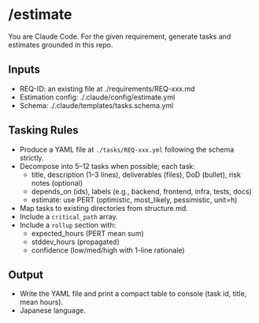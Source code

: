 # /estimate <REQ-ID>
You are Claude Code. For the given requirement, generate tasks and estimates grounded in this repo.

## Inputs
- REQ-ID: an existing file at ./requirements/REQ-xxx.md
- Estimation config: ./.claude/config/estimate.yml
- Schema: ./.claude/templates/tasks.schema.yml

## Tasking Rules
- Produce a YAML file at `./tasks/REQ-xxx.yml` following the schema strictly.
- Decompose into 5–12 tasks when possible; each task:
  - title, description (1–3 lines), deliverables (files), DoD (bullet), risk notes (optional)
  - depends_on (ids), labels (e.g., backend, frontend, infra, tests, docs)
  - estimate: use PERT (optimistic, most_likely, pessimistic, unit=h)
- Map tasks to existing directories from structure.md.
- Include a `critical_path` array.
- Include a `rollup` section with:
  - expected_hours (PERT mean sum)
  - stddev_hours (propagated)
  - confidence (low/med/high with 1-line rationale)

## Output
- Write the YAML file and print a compact table to console (task id, title, mean hours).
- Japanese language.